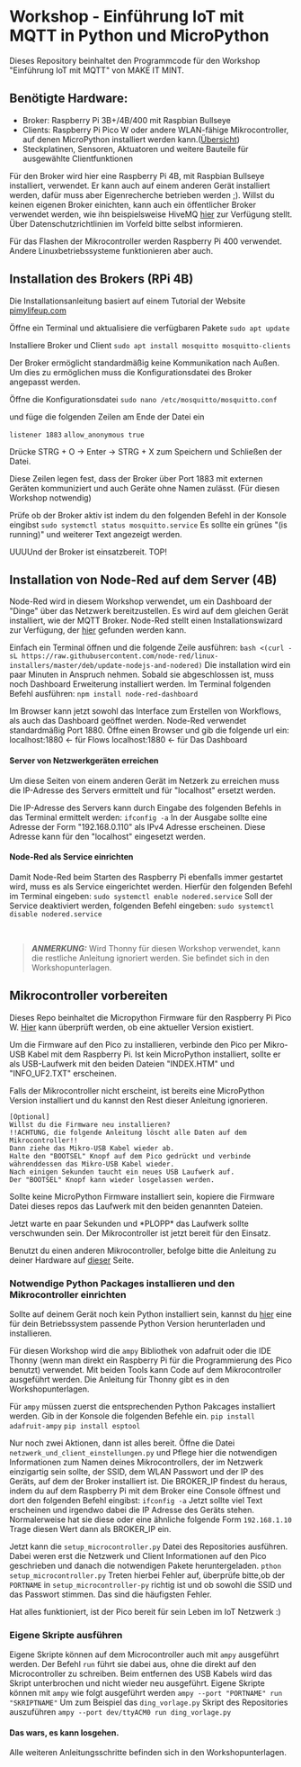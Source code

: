 # Workshop - Einführung IoT mit MQTT in Python und MicroPython

Dieses Repository beinhaltet den Programmcode für den Workshop "Einführung IoT mit MQTT" von MAKE IT MINT.

## Benötigte Hardware:
- Broker: Raspberry Pi 3B+/4B/400 mit Raspbian Bullseye
- Clients: Raspberry Pi Pico W oder andere WLAN-fähige Mikrocontroller, auf denen MicroPython installiert werden kann.([Übersicht](https://micropython.org/download/))
- Steckplatinen, Sensoren, Aktuatoren und weitere Bauteile für ausgewählte Clientfunktionen

Für den Broker wird hier eine Raspberry Pi 4B, mit Raspbian Bullseye installiert, verwendet. Er kann auch auf einem anderen Gerät installiert werden, dafür muss aber Eigenrecherche betrieben werden ;). Willst du keinen eigenen Broker einichten, kann auch ein öffentlicher Broker verwendet werden, wie ihn beispielsweise HiveMQ [hier](https://www.hivemq.com/public-mqtt-broker/) zur Verfügung stellt. Über Datenschutzrichtlinien im Vorfeld bitte selbst informieren.

Für das Flashen der Mikrocontroller werden Raspberry Pi 400 verwendet. Andere Linuxbetriebssysteme funktionieren aber auch.

## Installation des Brokers (RPi 4B)
Die Installationsanleitung basiert auf einem Tutorial der Website [pimylifeup.com](https://pimylifeup.com/raspberry-pi-mosquitto-mqtt-server/)

Öffne ein Terminal und aktualisiere die verfügbaren Pakete
`sudo apt update`

Installiere Broker und Client
`sudo apt install mosquitto mosquitto-clients`

Der Broker ermöglicht standardmäßig keine Kommunikation nach Außen. Um dies zu ermöglichen muss die Konfigurationsdatei des Broker angepasst werden.

Öffne die Konfigurationsdatei
`sudo nano /etc/mosquitto/mosquitto.conf`

und füge die folgenden Zeilen am Ende der Datei ein

`listener 1883`
`allow_anonymous true`

Drücke STRG + O -> Enter -> STRG + X zum Speichern und Schließen der Datei.

Diese Zeilen legen fest, dass der Broker über Port 1883 mit externen Geräten kommuniziert und auch Geräte ohne Namen zulässt. (Für diesen Workshop notwendig)

Prüfe ob der Broker aktiv ist indem du den folgenden Befehl in der Konsole eingibst
`sudo systemctl status mosquitto.service`
Es sollte ein grünes "(is running)" und weiterer Text angezeigt werden.

UUUUnd der Broker ist einsatzbereit. TOP!

## Installation von Node-Red auf dem Server (4B)

Node-Red wird in diesem Workshop verwendet, um ein Dashboard der "Dinge" über das Netzwerk bereitzustellen. Es wird auf dem gleichen Gerät installiert, wie der MQTT Broker.
Node-Red stellt einen Installationswizard zur Verfügung, der [hier](https://nodered.org/docs/getting-started/raspberrypi) gefunden werden kann.

Einfach ein Terminal öffnen und die folgende Zeile ausführen:
`bash <(curl -sL https://raw.githubusercontent.com/node-red/linux-installers/master/deb/update-nodejs-and-nodered)`
Die installation wird ein paar Minuten in Anspruch nehmen.
Sobald sie abgeschlossen ist, muss noch Dashboard Erweiterung installiert werden. Im Terminal folgenden Befehl ausführen:
`npm install node-red-dashboard`

Im Browser kann jetzt sowohl das Interface zum Erstellen von Workflows, als auch das Dashboard geöffnet werden. Node-Red verwendet standardmäßig Port 1880.
Öffne einen Browser und gib die folgende url ein:
localhost:1880      <- für Flows
localhost:1880      <- für Das Dashboard

#### Server von Netzwerkgeräten erreichen
Um diese Seiten von einem anderen Gerät im Netzerk zu erreichen muss die IP-Adresse des Servers ermittelt und für "localhost" ersetzt werden.

Die IP-Adresse des Servers kann durch Eingabe des folgenden Befehls in das Terminal ermittelt werden:
`ifconfig -a`
In der Ausgabe sollte eine Adresse der Form "192.168.0.110" als IPv4 Adresse erscheinen. Diese Adresse kann für den "localhost" eingesetzt werden.

#### Node-Red als Service einrichten
Damit Node-Red beim Starten des Raspberry Pi ebenfalls immer gestartet wird, muss es als Service eingerichtet werden.
Hierfür den folgenden Befehl im Terminal eingeben:
`sudo systemctl enable nodered.service`
Soll der Service deaktiviert werden, folgenden Befehl eingeben:
`sudo systemctl disable nodered.service`

<br>

> **_ANMERKUNG:_** Wird Thonny für diesen Workshop verwendet, kann die restliche Anleitung ignoriert werden. Sie befindet sich in den Workshopunterlagen.

## Mikrocontroller vorbereiten
Dieses Repo beinhaltet die Micropython Firmware für den Raspberry Pi Pico W. [Hier](https://micropython.org/download/rp2-pico-w/) kann überprüft werden, ob eine aktueller Version existiert.

Um die Firmware auf den Pico zu installieren, verbinde den Pico per Mikro-USB Kabel mit dem Raspberry Pi. Ist kein MicroPython installiert, sollte er als USB-Laufwerk mit den beiden Dateien "INDEX.HTM" und "INFO_UF2.TXT" erscheinen.

Falls der Mikrocontroller nicht erscheint, ist bereits eine MicroPython Version installiert und du kannst den Rest dieser Anleitung ignorieren.

    [Optional]
    Willst du die Firmware neu installieren?
    !!ACHTUNG, die folgende Anleitung löscht alle Daten auf dem Mikrocontroller!!
    Dann ziehe das Mikro-USB Kabel wieder ab.
    Halte den "BOOTSEL" Knopf auf dem Pico gedrückt und verbinde währenddessen das Mikro-USB Kabel wieder.
    Nach einigen Sekunden taucht ein neues USB Laufwerk auf.
    Der "BOOTSEL" Knopf kann wieder losgelassen werden.

Sollte keine MicroPython Firmware installiert sein, kopiere die Firmware Datei dieses repos das Laufwerk mit den beiden genannten Dateien.

Jetzt warte en paar Sekunden und \*PLOPP\* das Laufwerk sollte verschwunden sein. Der Mikrocontroller ist jetzt bereit für den Einsatz.

Benutzt du einen anderen Mikrocontroller, befolge bitte die Anleitung zu deiner Hardware auf [dieser](https://micropython.org/download/) Seite.

### Notwendige Python Packages installieren und den Mikrocontroller einrichten
Sollte auf deinem Gerät noch kein Python installiert sein, kannst du [hier](https://www.python.org/downloads/) eine für dein Betriebssystem passende Python Version herunterladen und installieren.

Für diesen Workshop wird die `ampy` Bibliothek von adafruit oder die IDE Thonny (wenn man direkt ein Raspberry Pi für die Programmierung des Pico benutzt) verwendet. Mit beiden Tools kann Code auf dem Mikrocontroller ausgeführt werden.
Die Anleitung für Thonny gibt es in den Workshopunterlagen.

Für `ampy` müssen zuerst die entsprechenden Python Pakcages installiert werden. Gib in der Konsole die folgenden Befehle ein.
`pip install adafruit-ampy`
`pip install esptool`

Nur noch zwei Aktionen, dann ist alles bereit.
Öffne die Datei `netzwerk_und_client_einstellungen.py` und Pflege hier die notwendigen Informationen zum Namen deines Mikrocontrollers, der im Netzwerk einzigartig sein sollte, der SSID, dem WLAN Passwort und der IP des Geräts, auf dem der Broker installiert ist.
Die BROKER_IP findest du heraus, indem du auf dem Raspberry Pi mit dem Broker eine Console öffnest und dort den folgenden Befehl eingibst:
`ifconfig -a`
Jetzt sollte viel Text erscheinen und irgendwo dabei die IP Adresse des Geräts stehen. Normalerweise hat sie diese oder eine ähnliche folgende Form
`192.168.1.10`
Trage diesen Wert dann als BROKER_IP ein.

Jetzt kann die `setup_microcontroller.py` Datei des Repositories ausführen. Dabei weren erst die Netzwerk und Client Informationen auf den Pico geschrieben und danach die notwendigen Pakete heruntergeladen.
`pthon setup_microcontroller.py`
Treten hierbei Fehler auf, überprüfe bitte,ob der `PORTNAME` in `setup_microcontroller-py` richtig ist und ob sowohl die SSID und das Passwort stimmen. Das sind die häufigsten Fehler.

Hat alles funktioniert, ist der Pico bereit für sein Leben im IoT Netzwerk :)

### Eigene Skripte ausführen
Eigene Skripte können auf dem Microcontroller auch mit `ampy` ausgeführt werden. Der Befehl `run` führt sie dabei aus, ohne die direkt auf den Microcontroller zu schreiben. Beim entfernen des USB Kabels wird das Skript unterbrochen und nicht wieder neu ausgeführt. Eigene Skripte können mit `ampy` wie folgt ausgeführt werden
`ampy --port "PORTNAME" run "SKRIPTNAME"`
Um zum Beispiel das `ding_vorlage.py` Skript des Repositories auszuführen
`ampy --port dev/ttyACM0 run ding_vorlage.py` 

#### Das wars, es kann losgehen.
Alle weiteren Anleitungsschritte befinden sich in den Workshopunterlagen.
